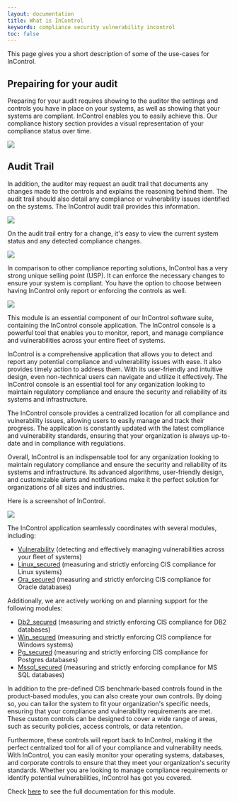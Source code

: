 ```yaml
---
layout: documentation
title: What is InControl
keywords: compliance security vulnerability incontrol
toc: false
---
```


This page gives you a short description of some of the use-cases for InControl.

## Prepairing for your audit

Preparing for your audit requires showing to the auditor the settings and controls you have in place on your systems, as well as showing that your systems are compliant. InControl enables you to easily achieve this. Our compliance history section provides a visual representation of your compliance status over time.

<img src="/in_control_docs/docs/images/compliance-history.jpg">

## Audit Trail

In addition, the auditor may request an audit trail that documents any changes made to the controls and explains the reasoning behind them. The audit trail should also detail any compliance or vulnerability issues identified on the systems. The InControl audit trail provides this information.

<img src="/in_control_docs/docs/images/audit-trail.jpg">

On the audit trail entry for a change, it's easy to view the current system status and any detected compliance changes.

<img src="/in_control_docs/docs/images/change-report.jpg">

In comparison to other compliance reporting solutions, InControl has a very strong unique selling point (USP). It can enforce the necessary changes to ensure your system is compliant. You have the option to choose between having InControl only report or enforcing the controls as well.

<img src="/in_control_docs/docs/images/edit-compliance.jpg">

This module is an essential component of our InControl software suite, containing the InControl console application. The InControl console is a powerful tool that enables you to monitor, report, and manage compliance and vulnerabilities across your entire fleet of systems. 

InControl is a comprehensive application that allows you to detect and report any potential compliance and vulnerability issues with ease. It also provides timely action to address them. With its user-friendly and intuitive design, even non-technical users can navigate and utilize it effectively. The InControl console is an essential tool for any organization looking to maintain regulatory compliance and ensure the security and reliability of its systems and infrastructure.

The InControl console provides a centralized location for all compliance and vulnerability issues, allowing users to easily manage and track their progress. The application is constantly updated with the latest compliance and vulnerability standards, ensuring that your organization is always up-to-date and in compliance with regulations.

Overall, InControl is an indispensable tool for any organization looking to maintain regulatory compliance and ensure the security and reliability of its systems and infrastructure. Its advanced algorithms, user-friendly design, and customizable alerts and notifications make it the perfect solution for organizations of all sizes and industries.

Here is a screenshot of InControl.

<img src="/in_control_docs/docs/images/node-summary.jpg">

The InControl application seamlessly coordinates with several modules, including:

- [Vulnerability](https://forge.puppet.com/modules/enterprisemodules/vulnerability) (detecting and effectively managing vulnerabilities across your fleet of systems)
- [Linux_secured](https://forge.puppet.com/modules/enterprisemodules/linux_secured) (measuring and strictly enforcing CIS compliance for Linux systems)
- [Ora_secured](https://forge.puppet.com/modules/enterprisemodules/ora_secured) (measuring and strictly enforcing CIS compliance for Oracle databases)

Additionally, we are actively working on and planning support for the following modules:

- [Db2_secured](https://forge.puppet.com/modules/enterprisemodules/db2_secured) (measuring and strictly enforcing CIS compliance for DB2 databases)
- [Win_secured](#no_yet_release) (measuring and strictly enforcing CIS compliance for Windows systems)
- [Pg_secured](https://forge.puppet.com/modules/enterprisemodules/pg_secured) (measuring and strictly enforcing CIS compliance for Postgres databases)
- [Mssql_secured](https://forge.puppet.com/modules/enterprisemodules/mssql_secured) (measuring and strictly enforcing compliance for MS SQL databases)

In addition to the pre-defined CIS benchmark-based controls found in the product-based modules, you can also create your own controls. By doing so, you can tailor the system to fit your organization's specific needs, ensuring that your compliance and vulnerability requirements are met. These custom controls can be designed to cover a wide range of areas, such as security policies, access controls, or data retention.

Furthermore, these controls will report back to InControl, making it the perfect centralized tool for all of your compliance and vulnerability needs. With InControl, you can easily monitor your operating systems, databases, and corporate controls to ensure that they meet your organization's security standards. Whether you are looking to manage compliance requirements or identify potential vulnerabilities, InControl has got you covered.


Check [here](/docs/in_control/description.html) to see the full documentation for this module.

